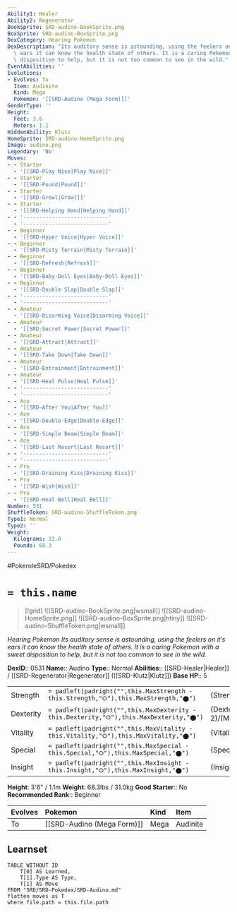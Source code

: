 ```yaml
---
Ability1: Healer
Ability2: Regenerator
BookSprite: SRD-audino-BookSprite.png
BoxSprite: SRD-audino-BoxSprite.png
DexCategory: Hearing Pokemon
DexDescription: "Its auditory sense is astounding, using the feelers on it\u2019s\
  \ ears it can know the health state of others. It is a caring Pokemon with a sweet\
  \ disposition to help, but it is not too common to see in the wild."
EventAbilities: ''
Evolutions:
- Evolves: To
  Item: Audinite
  Kind: Mega
  Pokemon: '[[SRD-Audino (Mega Form)]]'
GenderType: ''
Height:
  Feet: 3.6
  Meters: 1.1
HiddenAbility: Klutz
HomeSprite: SRD-audino-HomeSprite.png
Image: audino.png
Legendary: 'No'
Moves:
- - Starter
  - '[[SRD-Play Nice|Play Nice]]'
- - Starter
  - '[[SRD-Pound|Pound]]'
- - Starter
  - '[[SRD-Growl|Growl]]'
- - Starter
  - '[[SRD-Helping Hand|Helping Hand]]'
- - '---------------------------'
  - '---------------------------'
- - Beginner
  - '[[SRD-Hyper Voice|Hyper Voice]]'
- - Beginner
  - '[[SRD-Misty Terrain|Misty Terrain]]'
- - Beginner
  - '[[SRD-Refresh|Refresh]]'
- - Beginner
  - '[[SRD-Baby-Doll Eyes|Baby-Doll Eyes]]'
- - Beginner
  - '[[SRD-Double Slap|Double Slap]]'
- - '---------------------------'
  - '---------------------------'
- - Amateur
  - '[[SRD-Disarming Voice|Disarming Voice]]'
- - Amateur
  - '[[SRD-Secret Power|Secret Power]]'
- - Amateur
  - '[[SRD-Attract|Attract]]'
- - Amateur
  - '[[SRD-Take Down|Take Down]]'
- - Amateur
  - '[[SRD-Entrainment|Entrainment]]'
- - Amateur
  - '[[SRD-Heal Pulse|Heal Pulse]]'
- - '---------------------------'
  - '---------------------------'
- - Ace
  - '[[SRD-After You|After You]]'
- - Ace
  - '[[SRD-Double-Edge|Double-Edge]]'
- - Ace
  - '[[SRD-Simple Beam|Simple Beam]]'
- - Ace
  - '[[SRD-Last Resort|Last Resort]]'
- - '---------------------------'
  - '---------------------------'
- - Pro
  - '[[SRD-Draining Kiss|Draining Kiss]]'
- - Pro
  - '[[SRD-Wish|Wish]]'
- - Pro
  - '[[SRD-Heal Bell|Heal Bell]]'
Number: 531
ShuffleToken: SRD-audino-ShuffleToken.png
Type1: Normal
Type2: ''
Weight:
  Kilograms: 31.0
  Pounds: 68.3
---
```


#PokeroleSRD/Pokedex

# `= this.name`

> [!grid]
> ![[SRD-audino-BookSprite.png|wsmall]]
> ![[SRD-audino-HomeSprite.png]]
> ![[SRD-audino-BoxSprite.png|htiny]]
> ![[SRD-audino-ShuffleToken.png|wsmall]]


*Hearing Pokemon*
*Its auditory sense is astounding, using the feelers on it’s ears it can know the health state of others. It is a caring Pokemon with a sweet disposition to help, but it is not too common to see in the wild.*

**DexID**:: 0531
**Name**:: Audino
**Type**:: Normal
**Abilities**:: [[SRD-Healer|Healer]] / [[SRD-Regenerator|Regenerator]] ([[SRD-Klutz|Klutz]])
**Base HP**:: 5

|           |                                                                                        |                                          |
| --------- | -------------------------------------------------------------------------------------- | ---------------------------------------- |
| Strength  | `= padleft(padright("",this.MaxStrength - this.Strength,"⭘"),this.MaxStrength,"⬤")`    | (Strength::2)/(MaxStrength::4)   |
| Dexterity | `= padleft(padright("",this.MaxDexterity - this.Dexterity,"⭘"),this.MaxDexterity,"⬤")` | (Dexterity:: 2)/(MaxDexterity::4) |
| Vitality  | `= padleft(padright("",this.MaxVitality - this.Vitality,"⭘"),this.MaxVitality,"⬤")`    | (Vitality::2)/(MaxVitality::5)   |
| Special   | `= padleft(padright("",this.MaxSpecial - this.Special,"⭘"),this.MaxSpecial,"⬤")`       | (Special::2)/(MaxSpecial::4)     |
| Insight   | `= padleft(padright("",this.MaxInsight - this.Insight,"⭘"),this.MaxInsight,"⬤")`       | (Insight::2)/(MaxInsight::5)     |

**Height**: 3'6" / 1.1m
**Weight**: 68.3lbs / 31.0kg
**Good Starter**:: No
**Recommended Rank**:: Beginner

| Evolves   | Pokemon                    | Kind   | Item     |
|:----------|:---------------------------|:-------|:---------|
| To        | [[SRD-Audino (Mega Form)]] | Mega   | Audinite |

## Learnset

```dataview
TABLE WITHOUT ID
    T[0] AS Learned,
    T[1].Type AS Type,
    T[1] AS Move
FROM "SRD/SRD-Pokedex/SRD-Audino.md"
flatten moves as T
where file.path = this.file.path
```

